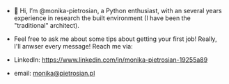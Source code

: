 - 👋 Hi, I’m @monika-pietrosian, a Python enthusiast, with an several years experience in research the built environment (I have been the "traditional" architect).

- Feel free to ask me about some tips about getting your first job! Really, I'll anwser every message! Reach me via:

- LinkedIn: https://www.linkedin.com/in/monika-pietrosian-19255a89
- email: monika@pietrosian.pl


<!---
monika-pietrosian/monika-pietrosian is a ✨ special ✨ repository because its `README.md` (this file) appears on your GitHub profile.
You can click the Preview link to take a look at your changes.
--->
